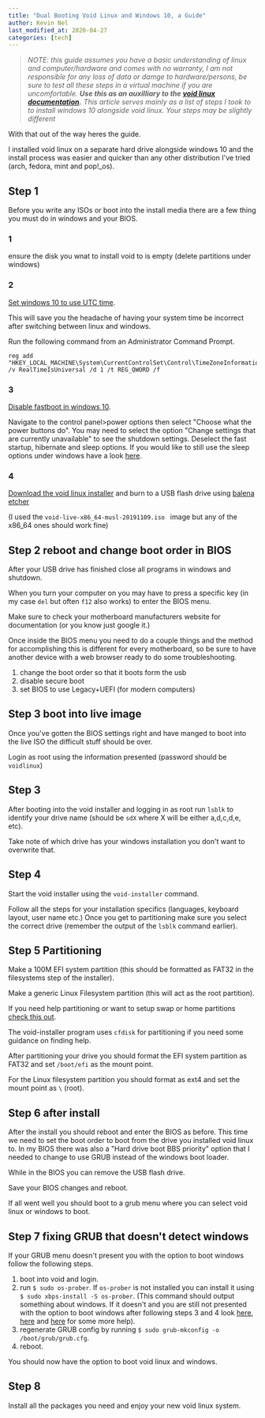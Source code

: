 ```yaml
---
title: "Dual Booting Void Linux and Windows 10, a Guide"
author: Kevin Nel
last_modified_at: 2020-04-27
categories: [tech]
---
```


> *NOTE: this guide assumes you have a basic understanding of linux and computer/hardware and comes with no warranty, I am not responsible for any loss of data or damge to hardware/persons, be sure to test all these steps in a virtual machine if you are uncomfortable. **Use this as an auxilliary to the [void linux documentation](https://docs.voidlinux.org/installation/index.html).** This article serves mainly as a list of steps I took to to install windows 10 alongside void linux. Your steps may be slightly different*

With that out of the way heres the guide.

I installed void linux on a separate hard drive alongside windows 10 and the install process was easier and quicker than any other distribution I've tried (arch, fedora, mint and pop!_os).

## Step 1

Before you write any ISOs or boot into the install media there are a few thing you must do in windows and your BIOS.

### 1

ensure the disk you wnat to install void to is empty (delete partitions under windows)

### 2

[Set windows 10 to use UTC time](https://wiki.archlinux.org/index.php/System_time#UTC_in_Windows).

This will save you the headache of having your system time be incorrect after switching between linux and windows.

Run the following command from an Administrator Command Prompt.

```
reg add "HKEY_LOCAL_MACHINE\System\CurrentControlSet\Control\TimeZoneInformation" /v RealTimeIsUniversal /d 1 /t REG_QWORD /f
```

### 3

[Disable fastboot in windows 10](https://help.uaudio.com/hc/en-us/articles/213195423-How-To-Disable-Fast-Startup-in-Windows-10).

Navigate to the control panel>power options then select "Choose what the power buttons do".
You may need to select the option "Change settings that are currently unavailable" to see the shutdown settings.
Deselect the fast startup, hibernate and sleep options.
If you would like to still use the sleep options under windows have a look [here](https://wiki.archlinux.org/index.php/Dual_boot_with_Windows#Fast_Startup_and_hibernation).

### 4

[Download the void linux installer](https://alpha.de.repo.voidlinux.org/live/current/) and burn to a USB flash drive using [balena etcher](https://www.balena.io/etcher/)

(I used the ``void-live-x86_64-musl-20191109.iso `` image but any of the x86_64 ones should work fine)

## Step 2 reboot and change boot order in BIOS

After your USB drive has finished close all programs in windows and shutdown.

When you turn your computer on you may have to press a specific key (in my case ``del`` but often ``f12`` also works) to enter the BIOS menu.

Make sure to check your motherboard manufacturers website for documentation (or you know just google it.)

Once inside the BIOS menu you need to do a couple things and the method for accomplishing this is different for every motherboard, so be sure to have another device with a web browser ready to do some troubleshooting.

1. change the boot order so that it boots form the usb
2. disable secure boot
3. set BIOS to use Legacy+UEFI (for modern computers)

## Step 3 boot into live image

Once you've gotten the BIOS settings right and have manged to boot into the live ISO the difficult stuff should be over.

Login as root using the information presented (password should be ``voidlinux``)

## Step 3

After booting into the void installer and logging in as root run ``lsblk`` to identify your drive name (should be ``sdX`` where X will be either a,d,c,d,e, etc).

Take note of which drive has your windows installation you don't want to overwrite that.

## Step 4

Start the void installer using the ``void-installer`` command.

Follow all the steps for your installation specifics (languages, keyboard layout, user name etc.)
Once you get to partitioning make sure you select the correct drive (remember the output of the ``lsblk`` command earlier).

## Step 5 Partitioning

Make a 100M EFI system partition (this should be formatted as FAT32 in the filesystems step of the installer).

Make a generic Linux Filesystem partition (this will act as the root partition).

If you need help partitioning or want to setup swap or home partitions [check this out](https://wiki.archlinux.org/index.php/Partitioning#Partition_scheme).

The void-installer program uses ``cfdisk`` for partitioning if you need some guidance on finding help.

After partitioning your drive you should format the EFI system partition as FAT32 and set ``/boot/efi`` as the mount point.

For the Linux filesystem partition you should format as ext4 and set the mount point as ``\`` (root).

## Step 6 after install

After the install you should reboot and enter the BIOS as before.
This time we need to set the boot order to boot from the drive you installed void linux to.
In my BIOS there was also a "Hard drive boot BBS priority" option that I needed to change to use GRUB instead of the windows boot loader.

While in the BIOS you can remove the USB flash drive.

Save your BIOS changes and reboot.

If all went well you should boot to a grub menu where you can select void linux or windows to boot.

## Step 7 fixing GRUB that doesn't detect windows

If your GRUB menu doesn't present you with the option to boot windows follow the following steps.

1. boot into void and login.
2. run  ``$ sudo os-prober``. If ``os-prober`` is not installed you can install it using ``$ sudo xbps-install -S os-prober``. (This command should output something about windows. If it doesn't and you are still not presented with the option to boot windows after following steps 3 and 4 look [here](https://wiki.archlinux.org/index.php/Dual_boot_with_Windows), [here](https://wiki.archlinux.org/index.php/GRUB) and [here](https://wiki.archlinux.org/index.php/GRUB#Generated_grub.cfg) for some more help).
3. regenerate GRUB config by running ``$ sudo grub-mkconfig -o /boot/grub/grub.cfg``.
4. reboot.

You should now have the option to boot void linux and windows.

## Step 8

Install all the packages you need and enjoy your new void linux system.
